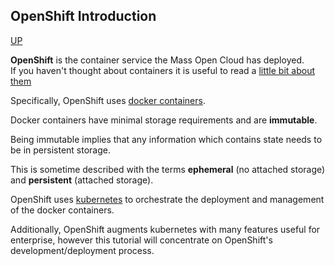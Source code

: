 ## OpenShift Introduction

[UP](MOC-OpenShift-Text-Screenshot-Tutorial.html)

**OpenShift** is the container service the Mass Open Cloud has deployed.  
If you haven't thought about containers it is useful to read a 
[little bit about them](https://en.wikipedia.org/wiki/Operating-system-level_virtualization)

Specifically, OpenShift uses [docker containers](https://en.wikipedia.org/wiki/Docker_(software)).

Docker containers have minimal storage requirements and are **immutable**.

Being immutable implies that any information which contains state needs to be in persistent storage.

This is sometime described with the terms **ephemeral** (no attached storage) and **persistent** (attached storage).

OpenShift uses [kubernetes](https://en.wikipedia.org/wiki/Kubernetes) to orchestrate the deployment 
and management of the docker containers.

Additionally, OpenShift augments kubernetes with many features useful for enterprise, 
however this tutorial will concentrate on OpenShift's development/deployment process.  
